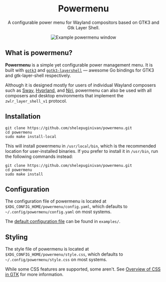 <div align="center">

# Powermenu

A configurable power menu for Wayland compositors based on GTK3 and Gtk Layer Shell.

![Example powermenu window](https://github.com/user-attachments/assets/d88d3710-135f-4c62-bc4b-1e5d3e529b0b)

</div>


## What is powermenu?

**Powermenu** is a simple yet configurable power management menu. It is built with [`gotk3`](https://github.com/gotk3/gotk3) and [`gotk3-layershell`](https://github.com/dlasky/gotk3-layershell) &mdash; awesome Go bindings for GTK3 and gtk-layer-shell respectively.

Although it is designed mostly for users of individual Wayland composers such as [Sway](https://github.com/swaywm/sway), [Hyprland](https://github.com/hyprwm/Hyprland), and [Niri](https://github.com/YaLTeR/niri), powermenu can also be used with all composers and desktop environments that implement the `zwlr_layer_shell_v1` protocol.


## Installation

```shell
git clone https://github.com/shelepuginivan/powermenu.git
cd powermenu
sudo make install-local
```

This will install powermenu in `/usr/local/bin`, which is the recommended location for user-installed binaries. If you prefer to install it in `/usr/bin`, run the following commands instead:

```shell
git clone https://github.com/shelepuginivan/powermenu.git
cd powermenu
sudo make install
```


## Configuration

The configuration file of powermenu is located at `$XDG_CONFIG_HOME/powermenu/config.yaml`, which defaults to `~/.config/powermenu/config.yaml` on most systems.

The [default configuration file](https://github.com/shelepuginivan/powermenu/blob/main/examples/config.yaml) can be found in `examples/`.


## Styling

The style file of powermenu is located at `$XDG_CONFIG_HOME/powermenu/style.css`, which defaults to `~/.config/powermenu/style.css` on most systems.

While some CSS features are supported, some aren't. See [Overview of CSS in GTK](https://docs.gtk.org/gtk3/css-overview.html) for more information.

